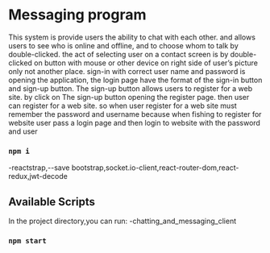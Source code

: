 # Messaging program
This system is provide users  the ability to chat with each other. and allows users to see who is online and offline, and to choose whom to talk  by double-clicked.  the act of selecting user on a  contact screen is  by double-clicked   on button with mouse or other device  on right side of user’s picture only not another place.  sign-in with correct user name and
password is opening the application, the login  page  have the format of the sign-in button and 
sign-up button. The  sign-up button allows users to register for a web site. by click on The  sign-up button opening the register page. then user can  register  for a web site. so when user register  for a web site must remember the password and username because when fishing to register for website user pass a login page and then login to website with the password and user
### `npm i`
-reactstrap,--save bootstrap,socket.io-client,react-router-dom,react-redux,jwt-decode
## Available Scripts
In the project directory,you can run:
-chatting_and_messaging_client
### `npm start`

